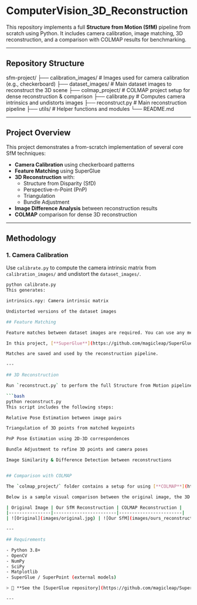 # ComputerVision_3D_Reconstruction
This repository implements a full **Structure from Motion (SfM)** pipeline from scratch using Python. It includes camera calibration, image matching, 3D reconstruction, and a comparison with COLMAP results for benchmarking.

---

## Repository Structure

sfm-project/
├── calibration_images/ # Images used for camera calibration (e.g., checkerboard)
├── dataset_images/ # Main dataset images to reconstruct the 3D scene
├── colmap_project/ # COLMAP project setup for dense reconstruction & comparison
├── calibrate.py # Computes camera intrinsics and undistorts images
├── reconstruct.py # Main reconstruction pipeline
├── utils/ # Helper functions and modules
└── README.md

---

## Project Overview

This project demonstrates a from-scratch implementation of several core SfM techniques:

- **Camera Calibration** using checkerboard patterns
- **Feature Matching** using SuperGlue
- **3D Reconstruction** with:
  - Structure from Disparity (SfD)
  - Perspective-n-Point (PnP)
  - Triangulation
  - Bundle Adjustment
- **Image Difference Analysis** between reconstruction results
- **COLMAP** comparison for dense 3D reconstruction

---

## Methodology

### 1. Camera Calibration

Use `calibrate.py` to compute the camera intrinsic matrix from `calibration_images/` and undistort the `dataset_images/`.

```bash
python calibrate.py
This generates:

intrinsics.npy: Camera intrinsic matrix

Undistorted versions of the dataset images

## Feature Matching

Feature matches between dataset images are required. You can use any method.

In this project, [**SuperGlue**](https://github.com/magicleap/SuperGluePretrainedNetwork) was used for keypoint matching due to its high robustness and accuracy.

Matches are saved and used by the reconstruction pipeline.

---

## 3D Reconstruction

Run `reconstruct.py` to perform the full Structure from Motion pipeline:

```bash
python reconstruct.py
This script includes the following steps:

Relative Pose Estimation between image pairs

Triangulation of 3D points from matched keypoints

PnP Pose Estimation using 2D-3D correspondences

Bundle Adjustment to refine 3D points and camera poses

Image Similarity & Difference Detection between reconstructions


## Comparison with COLMAP

The `colmap_project/` folder contains a setup for using [**COLMAP**](https://colmap.github.io/) to generate a dense 3D reconstruction of the dataset.

Below is a sample visual comparison between the original image, the 3D reconstruction from this project, and the reconstruction from COLMAP:

| Original Image | Our SfM Reconstruction | COLMAP Reconstruction |
|----------------|------------------------|------------------------|
| ![Original](images/original.jpg) | ![Our SfM](images/ours_reconstruction.png) | ![COLMAP](images/colmap_reconstruction.png) |

---

## Requirements

- Python 3.8+
- OpenCV
- NumPy
- SciPy
- Matplotlib
- SuperGlue / SuperPoint (external models)

> 🔗 **See the [SuperGlue repository](https://github.com/magicleap/SuperGluePretrainedNetwork)** for model setup and usage instructions.

---


